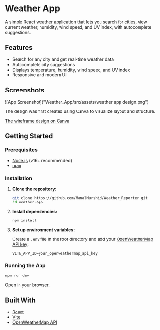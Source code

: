 # Weather App

A simple React weather application that lets you search for cities, view current weather, humidity, wind speed, and UV index, with autocomplete suggestions.

## Features

- Search for any city and get real-time weather data
- Autocomplete city suggestions
- Displays temperature, humidity, wind speed, and UV index
- Responsive and modern UI

## Screenshots

![App Screenshot]("Weather_App/src/assets/weather app design.png")

The design was first created using Canva to visualize layout and structure.

[The wireframe design on Canva](https://www.canva.com/design/DAGqwejdjTk/HgOeiCwC--zqiR2IP-pkVQ/edit?utm_content=DAGqwejdjTk&utm_campaign=designshare&utm_medium=link2&utm_source=sharebutton)


## Getting Started

### Prerequisites

- [Node.js](https://nodejs.org/) (v16+ recommended)
- [npm](https://www.npmjs.com/)

### Installation

1. **Clone the repository:**
   ```sh
   git clone https://github.com/ManalMurshid/Weather_Reporter.git
   cd weather-app
   ```

2. **Install dependencies:**
   ```sh
   npm install
   ```

3. **Set up environment variables:**

   Create a `.env` file in the root directory and add your [OpenWeatherMap API key](https://openweathermap.org/api):

   ```
   VITE_APP_ID=your_openweathermap_api_key
   ```

### Running the App

```sh
npm run dev
```

Open in your browser.

## Built With

- [React](https://react.dev/)
- [Vite](https://vitejs.dev/)
- [OpenWeatherMap API](https://openweathermap.org/api)




